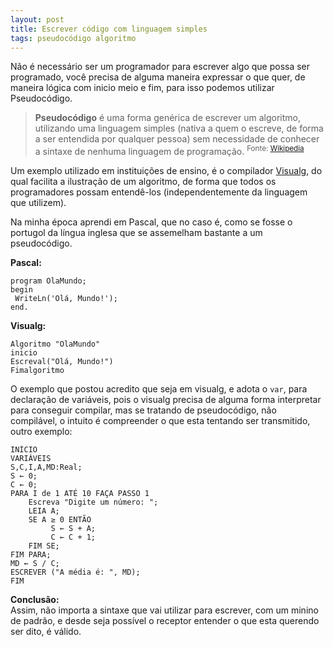 ```yaml
---
layout: post
title: Escrever código com linguagem simples
tags: pseudocódigo algoritmo
---
```

Não é necessário ser um programador para escrever algo que possa ser programado, você precisa de alguma maneira expressar o que quer, de maneira lógica com inicio meio e fim, para isso podemos utilizar Pseudocódigo.

> **Pseudocódigo** é uma forma genérica de escrever um algoritmo, utilizando uma linguagem simples (nativa a quem o escreve, de forma a
> ser entendida por qualquer pessoa) sem necessidade de conhecer a
> sintaxe de nenhuma linguagem de programação.
<sup>Fonte: [Wikipedia][1]</sup>

Um exemplo utilizado em instituições de ensino, é o compilador [Visualg][2], do qual facilita a ilustração de um algoritmo, de forma que todos os programadores possam entendê-los (independentemente da linguagem que utilizem).

Na minha época aprendi em Pascal, que no caso é, como se fosse o portugol da língua inglesa que se assemelham bastante a um pseudocódigo.

**Pascal:**

    program OlaMundo;
    begin
     WriteLn('Olá, Mundo!');
    end.

**Visualg:**

    Algoritmo "OlaMundo"
    inicio
    Escreval("Olá, Mundo!")
    Fimalgoritmo

O exemplo que postou acredito que seja em visualg, e adota o `var`, para declaração de variáveis, pois o visualg precisa de alguma forma interpretar para conseguir compilar, mas se tratando de pseudocódigo, não compilável, o intuito é compreender o que esta tentando ser transmitido, outro exemplo:

    INÍCIO
    VARIÁVEIS
    S,C,I,A,MD:Real;
    S ← 0;
    C ← 0;
    PARA I de 1 ATÉ 10 FAÇA PASSO 1
        Escreva "Digite um número: ";
        LEIA A;
        SE A ≥ 0 ENTÃO
             S ← S + A;
             C ← C + 1;
        FIM SE;
    FIM PARA;
    MD ← S / C;
    ESCREVER ("A média é: ", MD);
    FIM

**Conclusão:**  
Assim, não importa a sintaxe que vai utilizar para escrever, com um minino de padrão, e desde seja possível o receptor entender o que esta querendo ser dito, é válido.


  [1]: https://pt.wikipedia.org/wiki/Pseudoc%C3%B3digo
  [2]: https://pt.wikipedia.org/wiki/Visualg


